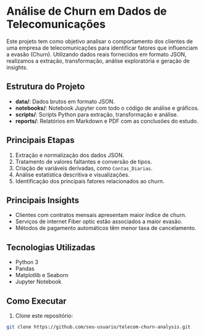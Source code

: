 # Análise de Churn em Dados de Telecomunicações

Este projeto tem como objetivo analisar o comportamento dos clientes de uma empresa de telecomunicações para identificar fatores que influenciam a evasão (Churn). Utilizando dados reais fornecidos em formato JSON, realizamos a extração, transformação, análise exploratória e geração de insights.

## Estrutura do Projeto

- **data/**: Dados brutos em formato JSON.
- **notebooks/**: Notebook Jupyter com todo o código de análise e gráficos.
- **scripts/**: Scripts Python para extração, transformação e análise.
- **reports/**: Relatórios em Markdown e PDF com as conclusões do estudo.

## Principais Etapas

1. Extração e normalização dos dados JSON.
2. Tratamento de valores faltantes e conversão de tipos.
3. Criação de variáveis derivadas, como `Contas_Diarias`.
4. Análise estatística descritiva e visualizações.
5. Identificação dos principais fatores relacionados ao churn.

## Principais Insights

- Clientes com contratos mensais apresentam maior índice de churn.
- Serviços de internet Fiber optic estão associados a maior evasão.
- Métodos de pagamento automáticos têm menor taxa de cancelamento.

## Tecnologias Utilizadas

- Python 3
- Pandas
- Matplotlib e Seaborn
- Jupyter Notebook

## Como Executar

1. Clone este repositório:
```bash
git clone https://github.com/seu-usuario/telecom-churn-analysis.git
